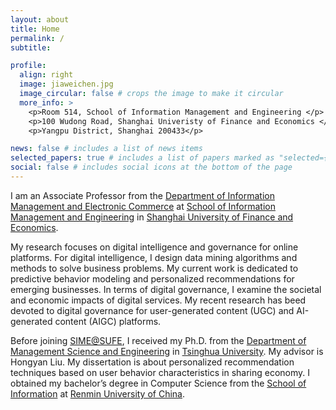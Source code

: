```yaml
---
layout: about
title: Home
permalink: /
subtitle: 

profile:
  align: right
  image: jiaweichen.jpg
  image_circular: false # crops the image to make it circular
  more_info: >
    <p>Room 514, School of Information Management and Engineering </p>
    <p>100 Wudong Road, Shanghai Univeristy of Finance and Economics </p>
    <p>Yangpu District, Shanghai 200433</p>

news: false # includes a list of news items
selected_papers: true # includes a list of papers marked as "selected={true}"
social: false # includes social icons at the bottom of the page
---
```


I am an Associate Professor from the [Department of Information Management and Electronic Commerce](https://sime.sufe.edu.cn/xxglydzswx_10574/list.htm) at [School of Information Management and Engineering](https://sime.sufe.edu.cn/) in [Shanghai University of Finance and Economics](https://www.sufe.edu.cn/).

My research focuses on digital intelligence and governance for online platforms. For digital intelligence, I design data mining algorithms and methods to solve business problems. My current work is dedicated to predictive behavior modeling and personalized recommendations for emerging businesses. In terms of digital governance, I examine the societal and economic impacts of digital services. My recent research has beed devoted to digital governance for user-generated content (UGC) and AI-generated content (AIGC) platforms.

Before joining [SIME@SUFE](https://sime.sufe.edu.cn/), I received my Ph.D. from the [Department of Management Science and Engineering](https://www.sem.tsinghua.edu.cn/) in [Tsinghua University](https://www.tsinghua.edu.cn/). My advisor is Hongyan Liu. My dissertation is about personalized recommendation techniques based on user behavior characteristics in sharing economy. I obtained my bachelor’s degree in Computer Science from the [School of Information](http://info.ruc.edu.cn/) at [Renmin University of China](https://www.ruc.edu.cn/).
